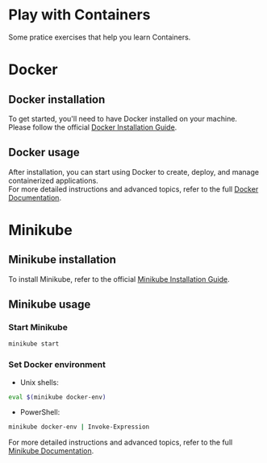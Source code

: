 # Play with Containers
Some pratice exercises that help you learn Containers.

# Docker

## Docker installation
To get started, you'll need to have Docker installed on your machine.  
Please follow the official [Docker Installation Guide](https://docs.docker.com/get-docker/).  

## Docker usage
After installation, you can start using Docker to create, deploy, and manage containerized applications.  
For more detailed instructions and advanced topics, refer to the full [Docker Documentation](https://docs.docker.com/).

# Minikube

## Minikube installation
To install Minikube, refer to the official [Minikube Installation Guide](https://minikube.sigs.k8s.io/docs/start/?arch=%2Fwindows%2Fx86-64%2Fstable%2F.exe+download).

## Minikube usage

### Start Minikube
```bash
minikube start
```

### Set Docker environment

* Unix shells:  
```bash
eval $(minikube docker-env)   
```

* PowerShell:  
```bash          
minikube docker-env | Invoke-Expression
```

For more detailed instructions and advanced topics, refer to the full [Minikube Documentation](https://minikube.sigs.k8s.io/docs/).
